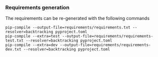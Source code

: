 ### Requirements generation

The requirements can be re-generated with the following commands
```
pip-compile --output-file=requirements/requirements.txt --resolver=backtracking pyproject.toml
pip-compile --extra=test --output-file=requirements/requirements-test.txt --resolver=backtracking pyproject.toml
pip-compile --extra=dev --output-file=requirements/requirements-dev.txt --resolver=backtracking pyproject.toml
```
